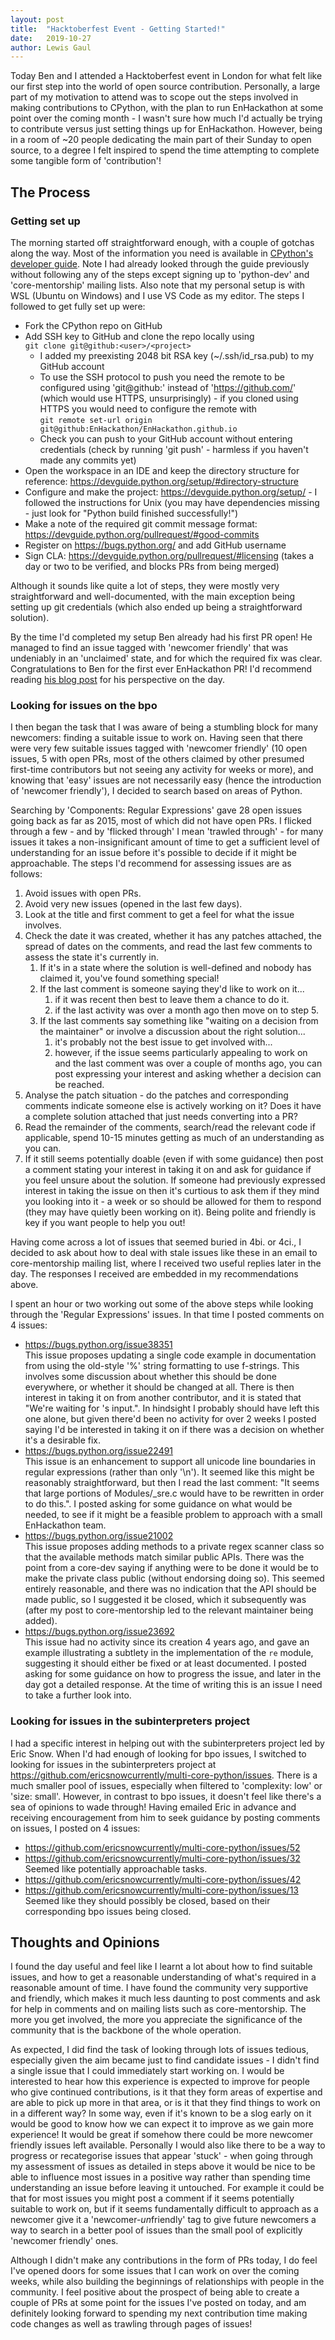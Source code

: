 ```yaml
---
layout: post
title:  "Hacktoberfest Event - Getting Started!"
date:   2019-10-27
author: Lewis Gaul
---
```



Today Ben and I attended a Hacktoberfest event in London for what felt like our first step into the world of open source contribution. Personally, a large part of my motivation to attend was to scope out the steps involved in making contributions to CPython, with the plan to run EnHackathon at some point over the coming month - I wasn't sure how much I'd actually be trying to contribute versus just setting things up for EnHackathon. However, being in a room of ~20 people dedicating the main part of their Sunday to open source, to a degree I felt inspired to spend the time attempting to complete some tangible form of 'contribution'!


## The Process

### Getting set up

The morning started off straightforward enough, with a couple of gotchas along the way. Most of the information you need is available in [CPython's developer guide](https://devguide.python.org/). Note I had already looked through the guide previously without following any of the steps except signing up to 'python-dev' and 'core-mentorship' mailing lists. Also note that my personal setup is with WSL (Ubuntu on Windows) and I use VS Code as my editor. The steps I followed to get fully set up were:
- Fork the CPython repo on GitHub
- Add SSH key to GitHub and clone the repo locally using  
  `git clone git@github:<user>/<project>`
  - I added my preexisting 2048 bit RSA key (~/.ssh/id_rsa.pub) to my GitHub account
  - To use the SSH protocol to push you need the remote to be configured using 'git@github:' instead of 'https://github.com/' (which would use HTTPS, unsurprisingly) - if you cloned using HTTPS you would need to configure the remote with  
  `git remote set-url origin git@github:EnHackathon/EnHackathon.github.io`
  - Check you can push to your GitHub account without entering credentials (check by running 'git push' - harmless if you haven't made any commits yet)
- Open the workspace in an IDE and keep the directory structure for reference: <https://devguide.python.org/setup/#directory-structure>
- Configure and make the project: <https://devguide.python.org/setup/> - I followed the instructions for Unix (you may have dependencies missing - just look for "Python build finished successfully!")
- Make a note of the required git commit message format: <https://devguide.python.org/pullrequest/#good-commits>
- Register on <https://bugs.python.org/> and add GitHub username
- Sign CLA: <https://devguide.python.org/pullrequest/#licensing> (takes a day or two to be verified, and blocks PRs from being merged)

Although it sounds like quite a lot of steps, they were mostly very straightforward and well-documented, with the main exception being setting up git credentials (which also ended up being a straightforward solution).

By the time I'd completed my setup Ben already had his first PR open! He managed to find an issue tagged with 'newcomer friendly' that was undeniably in an 'unclaimed' state, and for which the required fix was clear. Congratulations to Ben for the first ever EnHackathon PR! I'd recommend reading [his blog post](../29/BenjaminEdwards.html) for his perspective on the day.


### Looking for issues on the bpo

I then began the task that I was aware of being a stumbling block for many newcomers: finding a suitable issue to work on. Having seen that there were very few suitable issues tagged with 'newcomer friendly' (10 open issues, 5 with open PRs, most of the others claimed by other presumed first-time contributors but not seeing any activity for weeks or more), and knowing that 'easy' issues are not necessarily easy (hence the introduction of 'newcomer friendly'), I decided to search based on areas of Python.

Searching by 'Components: Regular Expressions' gave 28 open issues going back as far as 2015, most of which did not have open PRs. I flicked through a few - and by 'flicked through' I mean 'trawled through' - for many issues it takes a non-insignificant amount of time to get a sufficient level of understanding for an issue before it's possible to decide if it might be approachable. The steps I'd recommend for assessing issues are as follows:
1. Avoid issues with open PRs.
2. Avoid very new issues (opened in the last few days).
3. Look at the title and first comment to get a feel for what the issue involves.
4. Check the date it was created, whether it has any patches attached, the spread of dates on the comments, and read the last few comments to assess the state it's currently in.
   1. If it's in a state where the solution is well-defined and nobody has claimed it, you've found something special!
   2. If the last comment is someone saying they'd like to work on it...
      1. if it was recent then best to leave them a chance to do it.
      2. if the last activity was over a month ago then move on to step 5.
   3. If the last comments say something like "waiting on a decision from the maintainer" or involve a discussion about the right solution...
      1. it's probably not the best issue to get involved with... 
      2. however, if the issue seems particularly appealing to work on and the last comment was over a couple of months ago, you can post expressing your interest and asking whether a decision can be reached.
5. Analyse the patch situation - do the patches and corresponding comments indicate someone else is actively working on it? Does it have a complete solution attached that just needs converting into a PR?
6. Read the remainder of the comments, search/read the relevant code if applicable, spend 10-15 minutes getting as much of an understanding as you can.
7. If it still seems potentially doable (even if with some guidance) then post a comment stating your interest in taking it on and ask for guidance if you feel unsure about the solution. If someone had previously expressed interest in taking the issue on then it's curtious to ask them if they mind you looking into it - a week or so should be allowed for them to respond (they may have quietly been working on it). Being polite and friendly is key if you want people to help you out!

Having come across a lot of issues that seemed buried in 4bi. or 4ci., I decided to ask about how to deal with stale issues like these in an email to core-mentorship mailing list, where I received two useful replies later in the day. The responses I received are embedded in my recommendations above.

I spent an hour or two working out some of the above steps while looking through the 'Regular Expressions' issues. In that time I posted comments on 4 issues:
- <https://bugs.python.org/issue38351>  
	This issue proposes updating a single code example in documentation from using the old-style '%' string formatting to use f-strings. This involves some discussion about whether this should be done everywhere, or whether it should be changed at all. There is then interest in taking it on from another contributor, and it is stated that "We're waiting for <maintainer>'s input.". In hindsight I probably should have left this one alone, but given there'd been no activity for over 2 weeks I posted saying I'd be interested in taking it on if there was a decision on whether it's a desirable fix.
- <https://bugs.python.org/issue22491>  
	This issue is an enhancement to support all unicode line boundaries in regular expressions (rather than only '\n'). It seemed like this might be reasonably straightforward, but then I read the last comment: "It seems that large portions of Modules/_sre.c would have to be rewritten in order to do this.". I posted asking for some guidance on what would be needed, to see if it might be a feasible problem to approach with a small EnHackathon team.
- <https://bugs.python.org/issue21002>  
	This issue proposes adding methods to a private regex scanner class so that the available methods match similar public APIs. There was the point from a core-dev saying if anything were to be done it would be to make the private class public (without endorsing doing so). This seemed entirely reasonable, and there was no indication that the API should be made public, so I suggested it be closed, which it subsequently was (after my post to core-mentorship led to the relevant maintainer being added).
- <https://bugs.python.org/issue23692>  
	This issue had no activity since its creation 4 years ago, and gave an example illustrating a subtlety in the implementation of the `re` module, suggesting it should either be fixed or at least documented. I posted asking for some guidance on how to progress the issue, and later in the day got a detailed response. At the time of writing this is an issue I need to take a further look into.


### Looking for issues in the subinterpreters project

I had a specific interest in helping out with the subinterpreters project led by Eric Snow. When I'd had enough of looking for bpo issues, I switched to looking for issues in the subinterpreters project at <https://github.com/ericsnowcurrently/multi-core-python/issues>. There is a much smaller pool of issues, especially when filtered to 'complexity: low' or 'size: small'. However, in contrast to bpo issues, it doesn't feel like there's a sea of opinions to wade through! Having emailed Eric in advance and receiving encouragement from him to seek guidance by posting comments on issues, I posted on 4 issues:
- <https://github.com/ericsnowcurrently/multi-core-python/issues/52>
- <https://github.com/ericsnowcurrently/multi-core-python/issues/32>  
	Seemed like potentially approachable tasks.
- <https://github.com/ericsnowcurrently/multi-core-python/issues/42>
- <https://github.com/ericsnowcurrently/multi-core-python/issues/13>  
	Seemed like they should possibly be closed, based on their corresponding bpo issues being closed.



## Thoughts and Opinions

I found the day useful and feel like I learnt a lot about how to find suitable issues, and how to get a reasonable understanding of what's required in a reasonable amount of time. I have found the community very supportive and friendly, which makes it much less daunting to post comments and ask for help in comments and on mailing lists such as core-mentorship. The more you get involved, the more you appreciate the significance of the community that is the backbone of the whole operation.

As expected, I did find the task of looking through lots of issues tedious, especially given the aim became just to find candidate issues - I didn't find a single issue that I could immediately start working on. I would be interested to hear how this experience is expected to improve for people who give continued contributions, is it that they form areas of expertise and are able to pick up more in that area, or is it that they find things to work on in a different way? In some way, even if it's known to be a slog early on it would be good to know how we can expect it to improve as we gain more experience! It would be great if somehow there could be more newcomer friendly issues left available. Personally I would also like there to be a way to progress or recategorise issues that appear 'stuck' - when going through my assessment of issues as detailed in steps above it would be nice to be able to influence most issues in a positive way rather than spending time understanding an issue before leaving it untouched. For example it could be that for most issues you might post a comment if it seems potentially suitable to work on, but if it seems fundamentally difficult to approach as a newcomer give it a 'newcomer-*un*friendly' tag to give future newcomers a way to search in a better pool of issues than the small pool of explicitly 'newcomer friendly' ones.

Although I didn't make any contributions in the form of PRs today, I do feel I've opened doors for some issues that I can work on over the coming weeks, while also building the beginnings of relationships with people in the community. I feel positive about the prospect of being able to create a couple of PRs at some point for the issues I've posted on today, and am definitely looking forward to spending my next contribution time making code changes as well as trawling through pages of issues!
